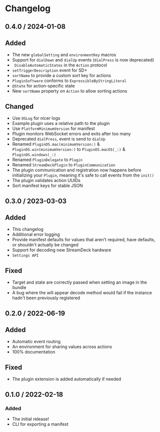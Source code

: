 # Changelog

## 0.4.0 / 2024-01-08

## Added

- The new `globalSetting` and `environmentKey` macros
- Support for `dialDown` and `dialUp` events (`dialPress` is now deprecated)
- ` DisableAutomaticStates` in the `Action` protocol
- `setTriggerDescription` event for SD+
- `sortName` to provide a custom sort key for actions
- `PluginSoftware` conforms to `ExpressibleByStringLiteral`
- `@State` for action-specific state
- New `sortName` property on `Action` to allow sorting actions

## Changed

- Use `OSLog` for nicer logs
- Example plugin uses a relative path to the plugin
- Use `PlatformMinimumVersion` for manifest
- Plugin monitors WebSocket errors and exits after too many
- Deprecated `dialPress`, event is send to `dialUp`
- Renamed `PluginOS.mac(minimumVersion:)` & `PluginOS.win(minimumVersion:)` to `PluginOS.macOS(_:)` & `PluginOS.windows(_:)`
- Renamed `PluginDelegate` to `Plugin`
- Renamed `StreamDeckPlugin` to `PluginCommunication`
- The plugin communication and registration now happens before initializing your `Plugin`, meaning it's safe to call events from the `init()`
- The plugin validates action UUIDs
- Sort manifest keys for stable JSON

## 0.3.0 / 2023-03-03

## Added

- This changelog
- Additional error logging
- Provide manifest defaults for values that aren't required, have defaults, or shouldn't actually be changed
- Support for decoding new StreamDeck hardware
- `Settings API`

## Fixed

- Target and state are correctly passed when setting an image in the bundle
- A bug where the will appear decode method would fail if the instance hadn't been previously registered

## 0.2.0 / 2022-06-19

## Added

- Automatic event routing
- An environment for sharing values across actions
- 100% documentation

## Fixed

- The plugin extension is added automatically if needed

## 0.1.0 / 2022-02-18

### Added

- The initial release!
- CLI for exporting a manifest
